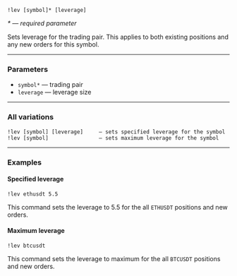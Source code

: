 ```
!lev [symbol]* [leverage]
```

*\* — required parameter*

Sets leverage for the trading pair. This applies to both existing positions and any new orders for this symbol.

---

### Parameters

- `symbol*` — trading pair
- `leverage` — leverage size

---

### All variations

```
!lev [symbol] [leverage]     — sets specified leverage for the symbol
!lev [symbol]                — sets maximum leverage for the symbol
```

---

### Examples

#### Specified leverage

```
!lev ethusdt 5.5
```

This command sets the leverage to 5.5 for the all `ETHUSDT` positions and new orders.

#### Maximum leverage

```
!lev btcusdt
```

This command sets the leverage to maximum for the all `BTCUSDT` positions and new orders.
